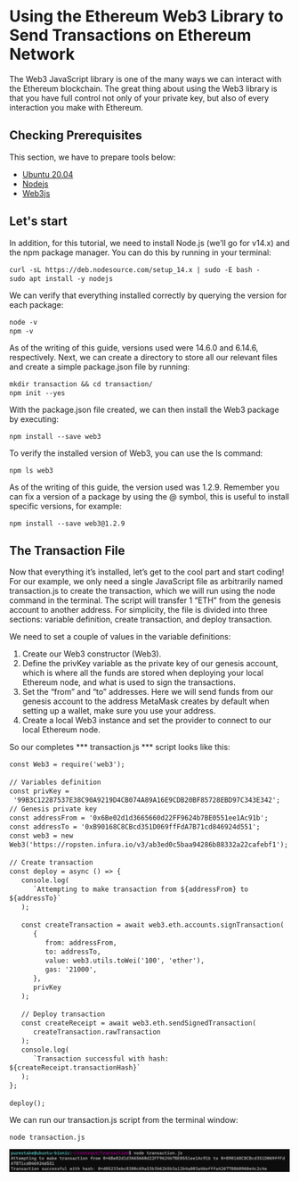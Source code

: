 # Using the Ethereum Web3 Library to Send Transactions on Ethereum Network
The Web3 JavaScript library is one of the many ways we can interact with the Ethereum blockchain. The great thing about using the Web3 library is that you have full control not only of your private key, but also of every interaction you make with Ethereum.
## Checking Prerequisites
This section, we have to prepare tools below:
- [Ubuntu 20.04](https://ubuntu.com/)
- [Nodejs](https://nodejs.org/en/download/)
- [Web3js](https://github.com/ethereum/web3.js/)
## Let's start
In addition, for this tutorial, we need to install Node.js (we’ll go for v14.x) and the npm package manager. You can do this by running in your terminal:

```
curl -sL https://deb.nodesource.com/setup_14.x | sudo -E bash -
sudo apt install -y nodejs
```
We can verify that everything installed correctly by querying the version for each package:
```
node -v
npm -v
```
As of the writing of this guide, versions used were 14.6.0 and 6.14.6, respectively.
Next, we can create a directory to store all our relevant files and create a simple package.json file by running:
```
mkdir transaction && cd transaction/
npm init --yes
```

With the package.json file created, we can then install the Web3 package by executing:
```
npm install --save web3
```
To verify the installed version of Web3, you can use the ls command:
```
npm ls web3
```
As of the writing of this guide, the version used was 1.2.9. Remember you can fix a version of a package by using the @ symbol, this is useful to install specific versions, for example:
```
npm install --save web3@1.2.9
```
## The Transaction File
Now that everything it’s installed, let’s get to the cool part and start coding!
For our example, we only need a single JavaScript file as arbitrarily named transaction.js to create the transaction, which we will run using the node command in the terminal. The script will transfer 1 “ETH” from the genesis account to another address. For simplicity, the file is divided into three sections: variable definition, create transaction, and deploy transaction.

We need to set a couple of values in the variable definitions:

1. Create our Web3 constructor (Web3).
2. Define the privKey variable as the private key of our genesis account, which is where all the funds are stored when deploying your local Ethereum node, and what is used to sign the transactions.
3. Set the “from” and “to” addresses. Here we will send funds from our genesis account to the address MetaMask creates by default when setting up a wallet, make sure you use your address.
4. Create a local Web3 instance and set the provider to connect to our local Ethereum node.

So our completes *** transaction.js *** script looks like this:
```
const Web3 = require('web3');

// Variables definition
const privKey =
 '99B3C12287537E38C90A9219D4CB074A89A16E9CDB20BF85728EBD97C343E342'; // Genesis private key
const addressFrom = '0x6Be02d1d3665660d22FF9624b7BE0551ee1Ac91b';
const addressTo = '0xB90168C8CBcd351D069ffFdA7B71cd846924d551';
const web3 = new Web3('https://ropsten.infura.io/v3/ab3ed0c5baa94286b88332a22cafebf1');

// Create transaction
const deploy = async () => {
   console.log(
      `Attempting to make transaction from ${addressFrom} to ${addressTo}`
   );

   const createTransaction = await web3.eth.accounts.signTransaction(
      {
         from: addressFrom,
         to: addressTo,
         value: web3.utils.toWei('100', 'ether'),
         gas: '21000',
      },
      privKey
   );

   // Deploy transaction
   const createReceipt = await web3.eth.sendSignedTransaction(
      createTransaction.rawTransaction
   );
   console.log(
      `Transaction successful with hash: ${createReceipt.transactionHash}`
   );
};

deploy();
```

We can run our transaction.js script from the terminal window:
```
node transaction.js
```
![Example](/img/test.png)
